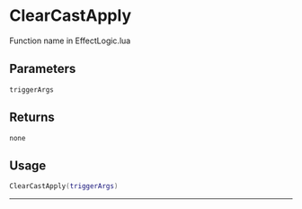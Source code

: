 # ClearCastApply
Function name in EffectLogic.lua
## Parameters
`triggerArgs`
## Returns
`none`
## Usage
```lua
ClearCastApply(triggerArgs)
```
---
